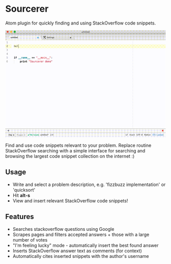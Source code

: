 Sourcerer
=========================

Atom plugin for quickly finding and using StackOverflow code snippets. 

![](/screenshots/sourcerer.gif)

Find and use code snippets relevant to your problem. Replace routine StackOverflow searching with a simple interface for searching and browsing the largest code snippet collection on the internet :)

## Usage

* Write and select a problem description, e.g. 'fizzbuzz implementation' or 'quicksort'
* Hit __alt-s__
* View and insert relevant StackOverflow code snippets!

## Features
* Searches stackoverflow questions using Google
* Scrapes pages and filters accepted answers + those with a large number of votes
* "I'm feeling lucky" mode - automatically insert the best found answer
* Inserts StackOverflow answer text as comments (for context)
* Automatically cites inserted snippets with the author's username

